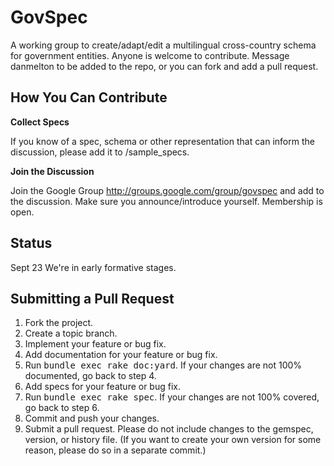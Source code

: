 GovSpec
=======

A working group to create/adapt/edit a multilingual cross-country schema for government entities. Anyone is welcome to contribute. Message danmelton to be added to the repo, or you can fork and add a pull request.


How You Can Contribute
------------

**Collect Specs**

If you know of a spec, schema or other representation that can inform the discussion, please add it to /sample_specs.

**Join the Discussion**

Join the Google Group http://groups.google.com/group/govspec and add to the discussion.  Make sure you announce/introduce yourself. Membership is open.


Status
-------

Sept 23
We're in early formative stages.  

Submitting a Pull Request
-------------------------
1. Fork the project.
2. Create a topic branch.
3. Implement your feature or bug fix.
4. Add documentation for your feature or bug fix.
5. Run <tt>bundle exec rake doc:yard</tt>. If your changes are not 100% documented, go back to step 4.
6. Add specs for your feature or bug fix.
7. Run <tt>bundle exec rake spec</tt>. If your changes are not 100% covered, go back to step 6.
8. Commit and push your changes.
9. Submit a pull request. Please do not include changes to the gemspec, version, or history file. (If you want to create your own version for some reason, please do so in a separate commit.)